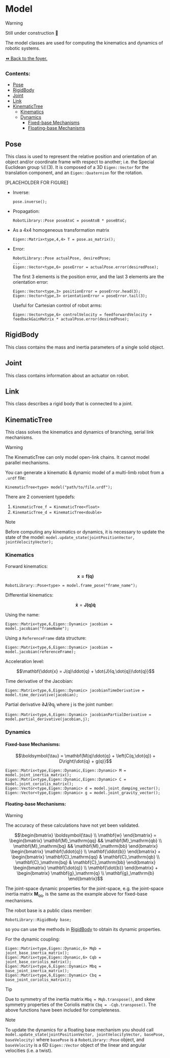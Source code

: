 # Model

>[!WARNING]
> Still under construction :construction:

The model classes are used for computing the kinematics and dynamics of robotic systems.

[:rewind: Back to the foyer.](../README.md)

### Contents:
- [Pose](#pose)
- [RigidBody](#rigidbody)
- [Joint](#joint)
- [Link](#link)
- [KinematicTree](#kinematictree)
     - [Kinematics](#kinematics)
     - [Dynamics](#dynamics)
        - [Fixed-base Mechanisms](#fixed-base-mechanisms)
        - [Floating-base Mechanisms](#floating-base-mechanisms)

## Pose
This class is used to represent the relative position and orientation of an object and/or coordinate frame with respect to another; i.e. the Special Euclidean group $\mathbb{SE}(3)$. It is composed of a 3D `Eigen::Vector` for the translation component, and an `Eigen::Quaternion` for the rotation.

[PLACEHOLDER FOR FIGURE]

- Inverse:
  ```
  pose.inverse();
  ```
- Propagation:
  ```
  RobotLibrary::Pose poseAtoC = poseAtoB * poseBtoC;
  ```
- As a 4x4 homogeneous transformation matrix
  ```
  Eigen::Matrix<type,4,4> T = pose.as_matrix();
  ```
- Error:
  ```
  RobotLibrary::Pose actualPose, desiredPose;
  ...
  Eigen::Vector<type,6> poseError = actualPose.error(desiredPose);
  ```
  The first 3 elements is the position error, and the last 3 elements are the orientation error:
  ```
  Eigen::Vector<type,3> positionError = poseError.head(3);
  Eigen::Vector<type,3> orientationError = poseError.tail(3);
  ```
  Useful for Cartesian control of robot arms:
  ```
  Eigen::Vector<type,6> controlVelocity = feedforwardVelocity + feedbackGainMatrix * actualPose.error(desiredPose);
  ```


## RigidBody
This class contains the mass and inertia parameters of a single solid object.

## Joint
This class contains information about an actuator on robot.

## Link
This class describes a rigid body that is connected to a joint.

## KinematicTree

This class solves the kinematics and dynamics of branching, serial link mechanisms.

>[!WARNING]
> The KinematicTree can only model open-link chains. It cannot model parallel mechanisms.

You can generate a kinematic & dynamic model of a multi-limb robot from a `.urdf` file:
```
KinematicTree<type> model("path/to/file.urdf");
```
There are 2 convenient typedefs:
1. `KinematicTree_f = KinematicTree<float>`
2. `KinematicTree_d = KinematicTree<double>`

>[!NOTE]
> Before computing any kinematics or dynamics, it is necessary to update the state of the model:
> `model.update_state(jointPositionVector, jointVelocityVector);`

### Kinematics
Forward kinematics:
```math
\mathbf{x = f(q)}
```
```
RobotLibrary::Pose<type> = model.frame_pose("frame_name");
```
Differential kinematics:
```math
\begin{equation}
\mathbf{\dot{x}} = \mathbf{J(q)\dot{q}}
\end{equation}
```
Using the name:
```
Eigen::Matrix<type,6,Eigen::Dynamic> jacobian = model.jacobian("frameName");
```
Using a `ReferenceFrame` data structure:
```
Eigen::Matrix<type,6,Eigen::Dynamic> jacobian = model.jacobian(referenceFrame);
```
Acceleration level:
```math
\mathbf{\ddot{x} = J(q)\ddot{q} + \dot{J}(q,\dot{q})\dot{q}}
```
Time derivative of the Jacobian:
```
Eigen::Matrix<type,6,Eigen::Dynamic> jacobianTimeDerivative = model.time_derivative(jacobian);
```
Partial derivative $\partial\mathbf{J}/\partial\mathrm{q_j}$ where $\mathrm{j}$ is the joint number:
```
Eigen::Matrix<type,6,Eigen::Dynamic> jacobianPartialDerivative = model.partial_derivative(jacobian,j);
```

### Dynamics
#### Fixed-base Mechanisms:
```math
\boldsymbol{\tau} = \mathbf{M(q)\ddot{q} + \left(C(q,\dot{q}) + D\right)\dot{q} + g(q)}
```
```
Eigen::Matrix<type,Eigen::Dynamic,Eigen::Dynamic> M = model.joint_inertia_matrix();
Eigen::Matrix<type,Eigen::Dynamic,Eigen::Dynamic> C = model.joint_coriolis_matrix();
Eigen::Vector<type,Eigen::Dynamic> d = model.joint_damping_vector();
Eigen::Vector<type,Eigen::Dynamic> g = model.joint_gravity_vector();
```
#### Floating-base Mechanisms:

>[!WARNING]
> The accuracy of these calculations have not yet been validated.

```math
\begin{bmatrix}
     \boldsymbol{\tau} \\
     \mathbf{w}
\end{bmatrix}
=
\begin{bmatrix}
     \mathbf{M}_\mathrm{qq} && \mathbf{M}_\mathrm{qb} \\
     \mathbf{M}_\mathrm{bq} && \mathbf{M}_\mathrm{bb}
\end{bmatrix}
\begin{bmatrix}
     \mathbf{\ddot{q}} \\
     \mathbf{\ddot{b}}
\end{bmatrix}
+
\begin{bmatrix}
     \mathbf{C}_\mathrm{qq} & \mathbf{C}_\mathrm{qb} \\
     \mathbf{C}_\mathrm{bq} & \mathbf{C}_\mathrm{bb}
\end{bmatrix}
\begin{bmatrix}
     \mathbf{\dot{q}} \\
     \mathbf{\dot{b}}
\end{bmatrix}
+
\begin{bmatrix}
     \mathbf{g}_\mathrm{q} \\
     \mathbf{g}_\mathrm{b}
\end{bmatrix}
```

The joint-space dynamic properties for the joint-space, e.g. the joint-space inertia matrix $\mathbf{M}_\mathrm{qq}$, is the same as the example above for fixed-base mechanisms.

The robot base is a public class member:
```
RobotLibrary::RigidBody base;
```
so you can use the methods in [RigidBody](#rigidbody) to obtain its dynamic properties.

For the dynamic coupling:
```
Eigen::Matrix<type,Eigen::Dynamic,6> Mqb = joint_base_inertia_matrix();
Eigen::Matrix<type,Eigen::Dynamic,6> Cqb = joint_base_coriolis_matrix();
Eigen::Matrix<type,6,Eigen::Dynamic> Mbq = base_joint_inertia_matrix();
Eigen::Matrix<type,6,Eigen::Dynamic> Cbq = base_joint_coriolis_matrix();
```
>[!TIP]
> Due to symmetry of the inertia matrix `Mbq = Mqb.transpose()`,
> and skew symmetry properties of the Coriolis matrix `Cbq = -Cqb.transpose()`.
> The above functions have been included for completeness.

>[!NOTE]
> To update the dynamics for a floating base mechanism you should call
> `model.update_state(jointPositionVector, jointVelocityVector, basePose, baseVelocity)`
> where `basePose` is a `RobotLibrary::Pose` object, and `baseVelocity` is a 6D `Eigen::Vector` object of the linear and angular velocities (i.e. a twist).
